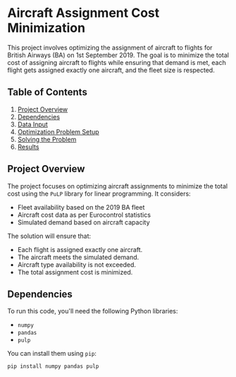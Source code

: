 # Aircraft Assignment Cost Minimization

This project involves optimizing the assignment of aircraft to flights for British Airways (BA) on 1st September 2019. The goal is to minimize the total cost of assigning aircraft to flights while ensuring that demand is met, each flight gets assigned exactly one aircraft, and the fleet size is respected.

## Table of Contents

1. [Project Overview](#project-overview)
2. [Dependencies](#dependencies)
3. [Data Input](#data-input)
4. [Optimization Problem Setup](#optimization-problem-setup)
5. [Solving the Problem](#solving-the-problem)
6. [Results](#results)

## Project Overview

The project focuses on optimizing aircraft assignments to minimize the total cost using the `PuLP` library for linear programming. It considers:
- Fleet availability based on the 2019 BA fleet
- Aircraft cost data as per Eurocontrol statistics
- Simulated demand based on aircraft capacity

The solution will ensure that:
- Each flight is assigned exactly one aircraft.
- The aircraft meets the simulated demand.
- Aircraft type availability is not exceeded.
- The total assignment cost is minimized.

## Dependencies

To run this code, you'll need the following Python libraries:
- `numpy`
- `pandas`
- `pulp`

You can install them using `pip`:

```bash
pip install numpy pandas pulp
